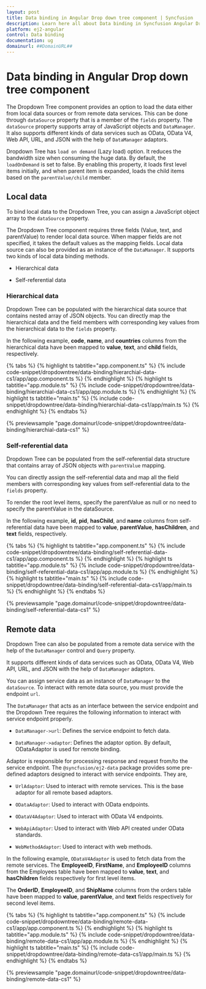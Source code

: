 ```yaml
---
layout: post
title: Data binding in Angular Drop down tree component | Syncfusion
description: Learn here all about Data binding in Syncfusion Angular Drop down tree component of Syncfusion Essential JS 2 and more.
platform: ej2-angular
control: Data binding 
documentation: ug
domainurl: ##DomainURL##
---
```


# Data binding in Angular Drop down tree component

The Dropdown Tree component provides an option to load the data either from local data sources or from remote data services. This can be done through `dataSource` property that is a member of the `fields` property. The `dataSource` property supports array of JavaScript objects and `DataManager`. It also supports different kinds of data services such as OData, OData V4, Web API, URL, and JSON with the help of `DataManager` adaptors.

Dropdown Tree has `load on demand` (Lazy load) option. It reduces the bandwidth size when consuming the huge data. By default, the `loadOnDemand` is set to false. By enabling this property, it loads first level items initially, and when parent item is expanded, loads the child items based on the `parentValue/child` member.

## Local data

To bind local data to the Dropdown Tree, you can assign a JavaScript object array to the `dataSource` property.

The Dropdown Tree component requires three fields (Value, text, and parentValue) to render local data source. When mapper fields are not specified, it takes the default values as the mapping fields. Local data source can also be provided as an instance of the `DataManager`. It supports two kinds of local data binding methods.

* Hierarchical data

* Self-referential data

### Hierarchical data

Dropdown Tree can be populated with the hierarchical data source that contains nested array of JSON objects. You can directly map the hierarchical data and the field members with corresponding key values from the hierarchical data to the `fields` property.

In the following example, **code**, **name**, and **countries** columns from the hierarchical data have been mapped to **value**, **text**, and **child** fields, respectively.

{% tabs %}
{% highlight ts tabtitle="app.component.ts" %}
{% include code-snippet/dropdowntree/data-binding/hierarchial-data-cs1/app/app.component.ts %}
{% endhighlight %}
{% highlight ts tabtitle="app.module.ts" %}
{% include code-snippet/dropdowntree/data-binding/hierarchial-data-cs1/app/app.module.ts %}
{% endhighlight %}
{% highlight ts tabtitle="main.ts" %}
{% include code-snippet/dropdowntree/data-binding/hierarchial-data-cs1/app/main.ts %}
{% endhighlight %}
{% endtabs %}
  
{% previewsample "page.domainurl/code-snippet/dropdowntree/data-binding/hierarchial-data-cs1" %}

### Self-referential data

Dropdown Tree can be populated from the self-referential data structure that contains array of JSON objects with `parentValue` mapping.

You can directly assign the self-referential data and map all the field members with corresponding key values from self-referential data to the `fields` property.

To render the root level items, specify the parentValue as null or no need to specify the parentValue in the dataSource.

In the following example, **id**, **pid**, **hasChild**, and **name** columns from self-referential data have been mapped to **value**, **parentValue**, **hasChildren**, and **text** fields, respectively.

{% tabs %}
{% highlight ts tabtitle="app.component.ts" %}
{% include code-snippet/dropdowntree/data-binding/self-referential-data-cs1/app/app.component.ts %}
{% endhighlight %}
{% highlight ts tabtitle="app.module.ts" %}
{% include code-snippet/dropdowntree/data-binding/self-referential-data-cs1/app/app.module.ts %}
{% endhighlight %}
{% highlight ts tabtitle="main.ts" %}
{% include code-snippet/dropdowntree/data-binding/self-referential-data-cs1/app/main.ts %}
{% endhighlight %}
{% endtabs %}
  
{% previewsample "page.domainurl/code-snippet/dropdowntree/data-binding/self-referential-data-cs1" %}

## Remote data

Dropdown Tree can also be populated from a remote data service with the help of the `DataManager` control and `Query` property.

It supports different kinds of data services such as OData, OData V4, Web API, URL, and JSON with the help of `DataManager` adaptors.

You can assign service data as an instance of `DataManager` to the `dataSource`. To interact with remote data source, you must provide the endpoint `url`.

The `DataManager` that acts as an interface between the service endpoint and the Dropdown Tree requires the following information to interact with service endpoint properly.

* `DataManager->url`: Defines the service endpoint to fetch data.

* `DataManager->adaptor`: Defines the adaptor option. By default, ODataAdaptor is used for remote binding.

Adaptor is responsible for processing response and request from/to the service endpoint. The `@syncfusion/ej2-data` package provides some pre-defined adaptors designed to interact with service endpoints. They are,

* `UrlAdaptor`: Used to interact with remote services. This is the base adaptor for all remote based adaptors.

* `ODataAdaptor`: Used to interact with OData endpoints.

* `ODataV4Adaptor`: Used to interact with OData V4 endpoints.

* `WebApiAdaptor`: Used to interact with Web API created under OData standards.

* `WebMethodAdaptor`: Used to interact with web methods.

In the following example, `ODataV4Adaptor` is used to fetch data from the remote services. The **EmployeeID**, **FirstName**, and **EmployeeID** columns from the Employees table have been mapped to **value**, **text**, and **hasChildren** fields respectively for first level items.

The **OrderID**, **EmployeeID**, and **ShipName** columns from the orders table have been mapped to **value**, **parentValue**, and **text** fields respectively for second level items.

{% tabs %}
{% highlight ts tabtitle="app.component.ts" %}
{% include code-snippet/dropdowntree/data-binding/remote-data-cs1/app/app.component.ts %}
{% endhighlight %}
{% highlight ts tabtitle="app.module.ts" %}
{% include code-snippet/dropdowntree/data-binding/remote-data-cs1/app/app.module.ts %}
{% endhighlight %}
{% highlight ts tabtitle="main.ts" %}
{% include code-snippet/dropdowntree/data-binding/remote-data-cs1/app/main.ts %}
{% endhighlight %}
{% endtabs %}
  
{% previewsample "page.domainurl/code-snippet/dropdowntree/data-binding/remote-data-cs1" %}